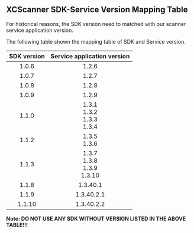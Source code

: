 XCScanner SDK-Service Version Mapping Table
---

For historical reasons, the SDK version need to matched with our scanner service application version.

The following table shown the mapping table of SDK and Service version.

| SDK version |     Service application version      |
|:-----------:|:------------------------------------:|
|    1.0.6    |                1.2.6                 |
|    1.0.7    |                1.2.7                 |
|    1.0.8    |                1.2.8                 |
|    1.0.9    |                1.2.9                 |
|    1.1.0    | 1.3.1<br/>1.3.2<br/>1.3.3<br/>1.3.4  |
|    1.1.2    |           1.3.5<br/>1.3.6            |
|    1.1.3    | 1.3.7<br/>1.3.8<br/>1.3.9<br/>1.3.10 |
|    1.1.8    |               1.3.40.1               |
|    1.1.9    |              1.3.40.2.1              |
|   1.1.10    |              1.3.40.2.2              |

**Note: DO NOT USE ANY SDK WITHOUT VERSION LISTED IN THE ABOVE TABLE!!!**
